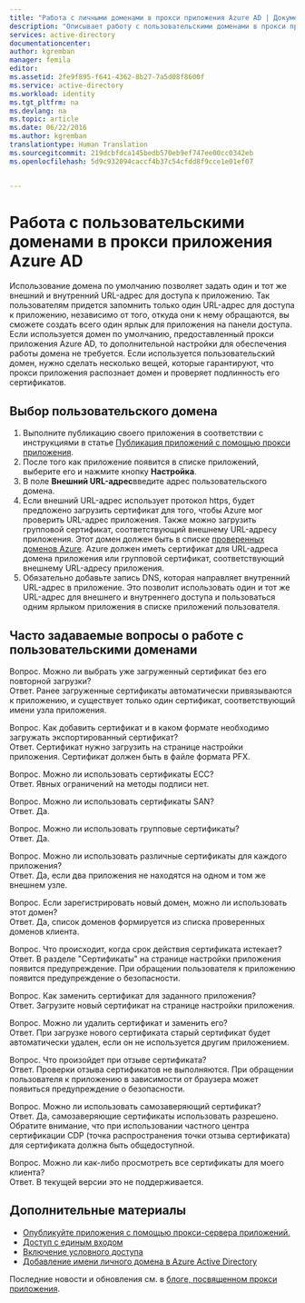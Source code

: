 ```yaml
---
title: "Работа с личными доменами в прокси приложения Azure AD | Документация Майкрософт"
description: "Описывает работу с пользовательскими доменами в прокси приложения Azure AD."
services: active-directory
documentationcenter: 
author: kgremban
manager: femila
editor: 
ms.assetid: 2fe9f895-f641-4362-8b27-7a5d08f8600f
ms.service: active-directory
ms.workload: identity
ms.tgt_pltfrm: na
ms.devlang: na
ms.topic: article
ms.date: 06/22/2016
ms.author: kgremban
translationtype: Human Translation
ms.sourcegitcommit: 219dcbfdca145bedb570eb9ef747ee00cc0342eb
ms.openlocfilehash: 5d9c932094caccf4b37c54cfdd8f9cce1e01ef07


---
```

# <a name="working-with-custom-domains-in-azure-ad-application-proxy"></a>Работа с пользовательскими доменами в прокси приложения Azure AD
Использование домена по умолчанию позволяет задать один и тот же внешний и внутренний URL-адрес для доступа к приложению. Так пользователям придется запомнить только один URL-адрес для доступа к приложению, независимо от того, откуда они к нему обращаются, вы сможете создать всего один ярлык для приложения на панели доступа. Если используется домен по умолчанию, предоставленный прокси приложения Azure AD, то дополнительной настройки для обеспечения работы домена не требуется. Если используется пользовательский домен, нужно сделать несколько вещей, которые гарантируют, что прокси приложения распознает домен и проверяет подлинность его сертификатов.

## <a name="selecting-your-custom-domain"></a>Выбор пользовательского домена
1. Выполните публикацию своего приложения в соответствии с инструкциями в статье [Публикация приложений с помощью прокси приложения](active-directory-application-proxy-publish.md).
2. После того как приложение появится в списке приложений, выберите его и нажмите кнопку **Настройка**.
3. В поле **Внешний URL-адрес**введите адрес пользовательского домена.
4. Если внешний URL-адрес использует протокол https, будет предложено загрузить сертификат для того, чтобы Azure мог проверить URL-адрес приложения. Также можно загрузить групповой сертификат, соответствующий внешнему URL-адресу приложения. Этот домен должен быть в списке [проверенных доменов Azure](https://msdn.microsoft.com/library/azure/jj151788.aspx). Azure должен иметь сертификат для URL-адреса домена приложения или групповой сертификат, соответствующий внешнему URL-адресу приложения.
5. Обязательно добавьте запись DNS, которая направляет внутренний URL-адрес в приложение. Это позволит использовать один и тот же URL-адрес для внешнего и внутреннего доступа и пользоваться одним ярлыком приложения в списке приложений пользователя.

## <a name="frequently-asked-questions-about-working-with-custom-domains"></a>Часто задаваемые вопросы о работе с пользовательскими доменами
Вопрос. Можно ли выбрать уже загруженный сертификат без его повторной загрузки?  
Ответ. Ранее загруженные сертификаты автоматически привязываются к приложению, и существует только один сертификат, соответствующий имени узла приложения.  

Вопрос. Как добавить сертификат и в каком формате необходимо загружать экспортированный сертификат?  
Ответ. Сертификат нужно загрузить на странице настройки приложения. Сертификат должен быть в файле формата PFX.  

Вопрос. Можно ли использовать сертификаты ECC?  
Ответ. Явных ограничений на методы подписи нет.  

Вопрос. Можно ли использовать сертификаты SAN?  
Ответ. Да.  

Вопрос. Можно ли использовать групповые сертификаты?  
Ответ. Да.  

Вопрос. Можно ли использовать различные сертификаты для каждого приложения?  
Ответ. Да, если два приложения не находятся на одном и том же внешнем узле.  

Вопрос. Если зарегистрировать новый домен, можно ли использовать этот домен?  
Ответ. Да, список доменов формируется из списка проверенных доменов клиента.  

Вопрос. Что происходит, когда срок действия сертификата истекает?  
Ответ. В разделе "Сертификаты" на странице настройки приложения появится предупреждение. При обращении пользователя к приложению появится предупреждение о безопасности.  

Вопрос. Как заменить сертификат для заданного приложения?  
Ответ. Загрузите новый сертификат на странице настройки приложения.  

Вопрос. Можно ли удалить сертификат и заменить его?  
Ответ. При загрузке нового сертификата старый сертификат будет автоматически удален, если он не используется другим приложением.  

Вопрос. Что произойдет при отзыве сертификата?  
Ответ. Проверки отзыва сертификатов не выполняются. При обращении пользователя к приложению в зависимости от браузера может появиться предупреждение о безопасности.  

Вопрос. Можно ли использовать самозаверяющий сертификат?  
Ответ. Да, самозаверяющие сертификаты использовать разрешено. Обратите внимание, что при использовании частного центра сертификации CDP (точка распространения точки отзыва сертификата) для сертификата должна быть общедоступной.  

Вопрос. Можно ли как-либо просмотреть все сертификаты для моего клиента?  
Ответ. В текущей версии это не поддерживается.  

## <a name="see-also"></a>Дополнительные материалы
* [Опубликуйте приложения с помощью прокси-сервера приложений.](active-directory-application-proxy-publish.md)
* [Доступ с единым входом](active-directory-application-proxy-sso-using-kcd.md)
* [Включение условного доступа](active-directory-application-proxy-conditional-access.md)
* [Добавление имени личного домена в Azure Active Directory](active-directory-add-domain.md)

Последние новости и обновления см. в [блоге, посвященном прокси приложения](http://blogs.technet.com/b/applicationproxyblog/).




<!--HONumber=Nov16_HO3-->


